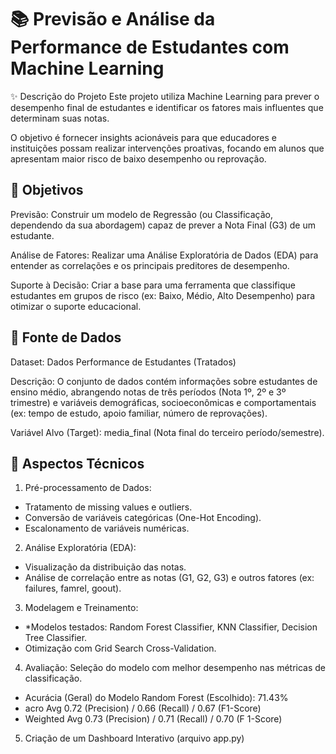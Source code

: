 # 📚 Previsão e Análise da Performance de Estudantes com Machine Learning
✨ Descrição do Projeto
Este projeto utiliza Machine Learning para prever o desempenho final de estudantes e identificar os fatores mais influentes que determinam suas notas.

O objetivo é fornecer insights acionáveis para que educadores e instituições possam realizar intervenções proativas, focando em alunos que apresentam maior risco de baixo desempenho ou reprovação.

## 🎯 Objetivos
Previsão: Construir um modelo de Regressão (ou Classificação, dependendo da sua abordagem) capaz de prever a Nota Final (G3) de um estudante.

Análise de Fatores: Realizar uma Análise Exploratória de Dados (EDA) para entender as correlações e os principais preditores de desempenho.

Suporte à Decisão: Criar a base para uma ferramenta que classifique estudantes em grupos de risco (ex: Baixo, Médio, Alto Desempenho) para otimizar o suporte educacional.

## 💾 Fonte de Dados
Dataset: Dados Performance de Estudantes (Tratados)

Descrição: O conjunto de dados contém informações sobre estudantes de ensino médio, abrangendo notas de três períodos (Nota 1º, 2º e 3º trimestre) e variáveis demográficas, socioeconômicas e comportamentais (ex: tempo de estudo, apoio familiar, número de reprovações).

Variável Alvo (Target): media_final (Nota final do terceiro período/semestre).

## 🚀 Aspectos Técnicos 

1. Pré-processamento de Dados:
- Tratamento de missing values e outliers.
- Conversão de variáveis categóricas (One-Hot Encoding).
- Escalonamento de variáveis numéricas.

2. Análise Exploratória (EDA):
- Visualização da distribuição das notas.
- Análise de correlação entre as notas (G1, G2, G3) e outros fatores (ex: failures, famrel, goout).

3. Modelagem e Treinamento:
- *Modelos testados: Random Forest Classifier, KNN Classifier, Decision Tree Classifier.
- Otimização com Grid Search Cross-Validation.

4. Avaliação:
Seleção do modelo com melhor desempenho nas métricas de classificação.

- Acurácia (Geral) do Modelo Random Forest (Escolhido):	71.43%
- acro Avg	0.72 (Precision) / 0.66 (Recall) / 0.67 (F1-Score)
- Weighted Avg	0.73 (Precision) / 0.71 (Recall) / 0.70 (F 1-Score)

5. Criação de um Dashboard Interativo (arquivo app.py)


